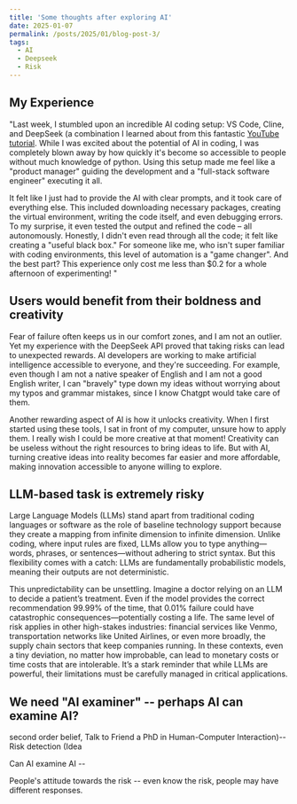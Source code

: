 ```yaml
---
title: 'Some thoughts after exploring AI'
date: 2025-01-07
permalink: /posts/2025/01/blog-post-3/
tags:
  - AI
  - Deepseek
  - Risk
---
```



My Experience
----
"Last week, I stumbled upon an incredible AI coding setup: VS Code, Cline, and DeepSeek (a combination I learned about from this fantastic [YouTube tutorial](https://www.youtube.com/watch?v=w4uWpeJqMT0). While I was excited about the potential of AI in coding, I was completely blown away by how quickly it's become so accessible to people without much knowledge of python. Using this setup made me feel like a "product manager" guiding the development and a "full-stack software engineer" executing it all.

It felt like I just had to provide the AI with clear prompts, and it took care of everything else. This included downloading necessary packages, creating the virtual environment, writing the code itself, and even debugging errors. To my surprise, it even tested the output and refined the code – all autonomously. Honestly, I didn't even read through all the code; it felt like creating a "useful black box." For someone like me, who isn't super familiar with coding environments, this level of automation is a "game changer". And the best part? This experience only cost me less than $0.2 for a whole afternoon of experimenting! "


Users would benefit from their boldness and creativity
------
Fear of failure often keeps us in our comfort zones, and I am not an outlier. Yet my experience with the DeepSeek API proved that taking risks can lead to unexpected rewards. AI developers are working to make artificial intelligence accessible to everyone, and they're succeeding. For example, even though I am not a native speaker of English and I am not a good English writer, I can "bravely" type down my ideas without worrying about my typos and grammar mistakes, since I know Chatgpt would take care of them. 

Another rewarding aspect of AI is how it unlocks creativity. When I first started using these tools, I sat in front of my computer, unsure how to apply them. I really wish I could be more creative at that moment! Creativity can be useless without the right resources to bring ideas to life. But with AI, turning creative ideas into reality becomes far easier and more affordable, making innovation accessible to anyone willing to explore.

LLM-based task is extremely risky
-----
Large Language Models (LLMs) stand apart from traditional coding languages or software as the role of baseline technology support because they create a mapping from infinite dimension to infinite dimension. Unlike coding, where input rules are fixed, LLMs allow you to type anything—words, phrases, or sentences—without adhering to strict syntax. But this flexibility comes with a catch: LLMs are fundamentally probabilistic models, meaning their outputs are not deterministic.

This unpredictability can be unsettling. Imagine a doctor relying on an LLM to decide a patient’s treatment. Even if the model provides the correct recommendation 99.99% of the time, that 0.01% failure could have catastrophic consequences—potentially costing a life. The same level of risk applies in other high-stakes industries: financial services like Venmo, transportation networks like United Airlines, or even more broadly, the supply chain sectors that keep companies running.  In these contexts, even a tiny deviation, no matter how improbable, can lead to monetary costs or time costs that are intolerable. It’s a stark reminder that while LLMs are powerful, their limitations must be carefully managed in critical applications.

We need "AI examiner" -- perhaps AI can examine AI?
----------
second order belief, Talk to Friend a PhD in Human-Computer Interaction)-- Risk detection (Idea

Can AI examine AI -- 

People's attitude towards the risk -- even know the risk, people may have different responses.



